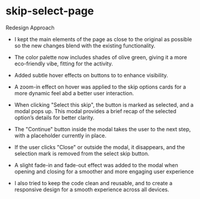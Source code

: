# skip-select-page

Redesign Approach

 - I kept the main elements of the page as close to the original as possible so the new changes blend with the existing functionality.

 - The color palette now includes shades of olive green, giving it a more eco-friendly vibe, fitting for the activity.

 - Added subtle hover effects on buttons to to enhance visibility.
 
 - A zoom-in effect on hover was applied to the skip options cards for a more dynamic feel abd a better user interaction.

 - When clicking "Select this skip", the button is marked as selected, and a modal pops up. This modal provides a brief recap of the selected option’s details for better clarity.

 - The "Continue" button inside the modal takes the user to the next step, with a placeholder currently in place.

 - If the user clicks "Close" or outside the modal, it disappears, and the selection mark is removed from the select skip button.
 
 - A slight fade-in and fade-out effect was added to the modal when opening and closing for a smoother and more engaging user experience

 - I also tried to keep the code clean and reusable, and to create a responsive design for a smooth experience across all devices.
